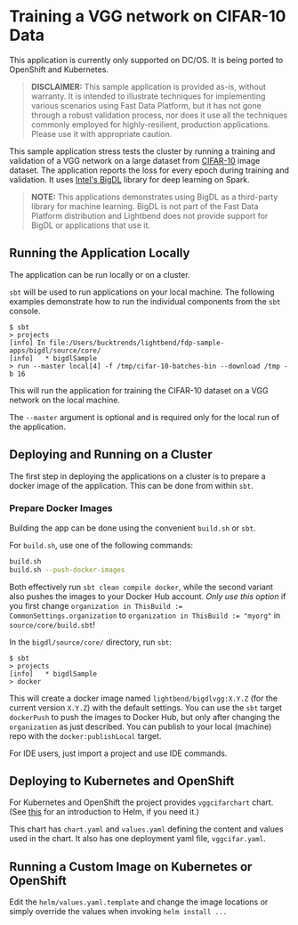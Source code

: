 # Training a VGG network on CIFAR-10 Data

This application is currently only supported on DC/OS. It is being ported to OpenShift and Kubernetes.

> **DISCLAIMER:** This sample application is provided as-is, without warranty. It is intended to illustrate techniques for implementing various scenarios using Fast Data Platform, but it has not gone through a robust validation process, nor does it use all the techniques commonly employed for highly-resilient, production applications. Please use it with appropriate caution.

This sample application stress tests the cluster by running a training and validation of a VGG network on a large dataset from [CIFAR-10](https://www.cs.toronto.edu/~kriz/cifar.html) image dataset. The application reports the loss for every epoch during training and validation. It uses [Intel's BigDL](https://github.com/intel-analytics/BigDL) library for deep learning on Spark.

> **NOTE:** This applications demonstrates using BigDL as a third-party library for machine learning. BigDL is not part of the Fast Data Platform distribution and Lightbend does not provide support for BigDL or applications that use it.

## Running the Application Locally

The application can be run locally or on a cluster.

`sbt` will be used to run applications on your local machine. The following examples demonstrate how to run the individual components from the `sbt` console.

```
$ sbt
> projects
[info] In file:/Users/bucktrends/lightbend/fdp-sample-apps/bigdl/source/core/
[info] 	 * bigdlSample
> run --master local[4] -f /tmp/cifar-10-batches-bin --download /tmp -b 16
```

This will run the application for training the CIFAR-10 dataset on a VGG network on the local machine.

The `--master` argument is optional and is required only for the local run of the application.

## Deploying and Running on a Cluster

The first step in deploying the applications on a cluster is to prepare a docker image of the application. This can be done from within `sbt`.

### Prepare Docker Images

Building the app can be done using the convenient `build.sh` or `sbt`.

For `build.sh`, use one of the following commands:

```bash
build.sh
build.sh --push-docker-images
```

Both effectively run `sbt clean compile docker`, while the second variant also pushes the images to your Docker Hub account. _Only use this option_ if you first change `organization in ThisBuild := CommonSettings.organization` to `organization in ThisBuild := "myorg"` in `source/core/build.sbt`!

In the `bigdl/source/core/` directory, run `sbt`:

```
$ sbt
> projects
[info] 	 * bigdlSample
> docker
```

This will create a docker image named `lightbend/bigdlvgg:X.Y.Z` (for the current version `X.Y.Z`) with the default settings. You can use the `sbt` target `dockerPush` to push the images to Docker Hub, but only after changing the `organization` as just described. You can publish to your local (machine) repo with the `docker:publishLocal` target.

For IDE users, just import a project and use IDE commands.

## Deploying to Kubernetes and OpenShift

For Kubernetes and OpenShift the project provides `vggcifarchart` chart. (See [this](https://docs.bitnami.com/kubernetes/how-to/create-your-first-helm-chart/#values) for an introduction to Helm, if you need it.)

This chart has `chart.yaml` and `values.yaml` defining the content and values used in the chart.
It also has one deployment yaml file, `vggcifar.yaml`.

## Running a Custom Image on Kubernetes or OpenShift

Edit the `helm/values.yaml.template` and change the image locations or simply override the values when invoking `helm install ...`
